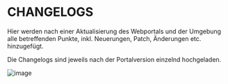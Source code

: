 # CHANGELOGS

Hier werden nach einer Aktualisierung des Webportals und der Umgebung alle betreffenden Punkte, inkl. Neuerungen, Patch, Änderungen etc. hinzugefügt.

Die Changelogs sind jeweils nach der Portalversion einzelnd hochgeladen.

![image](https://user-images.githubusercontent.com/83336930/235078833-c79d9498-6ed2-4726-8384-6fc64964cb48.png)
